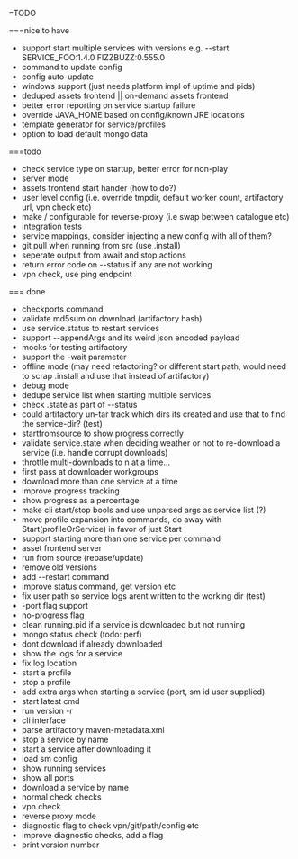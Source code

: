 =TODO

===nice to have
- support start multiple services with versions e.g. --start SERVICE_FOO:1.4.0 FIZZBUZZ:0.555.0
- command to update config
- config auto-update
- windows support (just needs platform impl of uptime and pids)
- deduped assets frontend || on-demand assets frontend
- better error reporting on service startup failure
- override JAVA_HOME based on config/known  JRE locations
- template generator for service/profiles
- option to load default mongo data

===todo
- check service type on startup, better error for non-play
- server mode
- assets frontend start hander (how to do?)
- user level config (i.e. override tmpdir, default worker count, artifactory url, vpn check etc)
- make / configurable for reverse-proxy (i.e swap between catalogue etc)
- integration tests
- service mappings, consider injecting a new config with all of them?
- git pull when running from src (use .install)
- seperate output from await and stop actions
- return error code on --status if any are not working
- vpn check, use ping endpoint

=== done
- checkports command
- validate md5sum on download (artifactory hash)
- use service.status to restart services
- support --appendArgs and its weird json encoded payload
- mocks for testing artifactory
- support the -wait parameter
- offline mode (may need refactoring? or different start path, would need to scrap .install and use that instead of artifactory)
- debug mode
- dedupe service list when starting multiple services
- check .state as part of --status
- could artifactory un-tar track which dirs its created and use that to find the service-dir? (test)
- startfromsource to show progress correctly
- validate service.state when deciding weather or not to re-download a service (i.e. handle corrupt downloads)
- throttle multi-downloads to n at a time...
- first pass at downloader workgroups
- download more than one service at a time
- improve progress tracking
- show progress as a percentage
- make cli start/stop bools and use unparsed args as service list (?)
- move profile expansion into commands, do away with Start(profileOrService) in favor of just Start
- support starting more than one service per command
- asset frontend server
- run from source (rebase/update)
- remove old versions
- add --restart command
- improve status command, get version etc
- fix user path so service logs arent written to the working dir (test)
- -port flag support
- no-progress flag
- clean running.pid if a service is downloaded but not running
- mongo status check (todo: perf)
- dont download if already downloaded
- show the logs for a service
- fix log location
- start a profile
- stop a profile
- add extra args when starting a service (port, sm id user supplied)
- start latest cmd
- run version -r
- cli interface
- parse artifactory maven-metadata.xml
- stop a service by name
- start a service after downloading it
- load sm config
- show running services
- show all ports
- download a service by name
- normal check checks
- vpn check
- reverse proxy mode
- diagnostic flag to check vpn/git/path/config etc
- improve diagnostic checks, add a flag
- print version number
